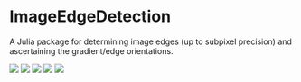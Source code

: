 # ImageEdgeDetection

A Julia package for determining image edges (up to subpixel precision) and ascertaining the gradient/edge orientations. 

[![][action-img]][action-url]
[![][pkgeval-img]][pkgeval-url]
[![][codecov-img]][codecov-url]
[![][docs-stable-img]][docs-stable-url]
[![][docs-dev-img]][docs-dev-url]


<!-- URLS -->

[pkgeval-img]: https://juliaci.github.io/NanosoldierReports/pkgeval_badges/I/ImageEdgeDetection.svg
[pkgeval-url]: https://juliaci.github.io/NanosoldierReports/pkgeval_badges/report.html
[action-img]: https://github.com/JuliaImages/ImageEdgeDetection.jl/workflows/Unit%20test/badge.svg
[action-url]: https://github.com/JuliaImages/ImageEdgeDetection.jl/actions
[codecov-img]: https://codecov.io/github/JuliaImages/ImageEdgeDetection.jl/coverage.svg?branch=master
[codecov-url]: https://codecov.io/github/JuliaImages/ImageEdgeDetection.jl?branch=master
[docs-stable-img]: https://img.shields.io/badge/docs-stable-blue.svg
[docs-stable-url]: https://juliaimages.org/ImageEdgeDetection.jl/stable
[docs-dev-img]: https://img.shields.io/badge/docs-dev-blue.svg
[docs-dev-url]: https://juliaimages.org/ImageEdgeDetection.jl/dev

